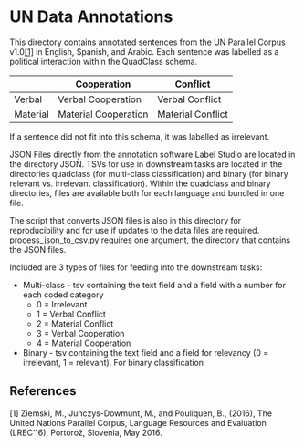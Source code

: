 # UN Data Annotations

This directory contains annotated sentences from the UN Parallel Corpus v1.0[[1]](#1) in English, Spanish, and Arabic. Each sentence was labelled as a political interaction within the QuadClass schema.

| | Cooperation | Conflict |
| --- | --- | --- |
| Verbal | Verbal Cooperation | Verbal Conflict |
| Material | Material Cooperation | Material Conflict

If a sentence did not fit into this schema, it was labelled as irrelevant.

JSON Files directly from the annotation software Label Studio are located in the directory JSON. TSVs for use in downstream tasks are located in the directories quadclass (for multi-class classification) and binary (for binary relevant vs. irrelevant classification). Within the quadclass and binary directories, files are available both for each language and bundled in one file.

The script that converts JSON files is also in this directory for reproducibility and for use if updates to the data files are required. process_json_to_csv.py requires one argument, the directory that contains the JSON files.

Included are 3 types of files for feeding into the downstream tasks:
* Multi-class - tsv containing the text field and a field with a number for each coded category
    * 0 = Irrelevant
    * 1 = Verbal Conflict
    * 2 = Material Conflict
    * 3 = Verbal Cooperation
    * 4 = Material Cooperation
* Binary - tsv containing the text field and a field for relevancy (0 = irrelevant, 1 = relevant). For binary classification

## References
<a id="1">[1]</a> 
Ziemski, M., Junczys-Dowmunt, M., and Pouliquen, B., (2016), The United Nations Parallel Corpus, Language Resources and Evaluation (LREC’16), Portorož, Slovenia, May 2016.